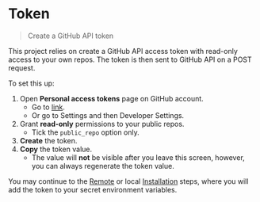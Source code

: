 # Token
> Create a GitHub API token

This project relies on create a GitHub API access token with read-only access to your own repos.
 The token is then sent to GitHub API on a POST request.


To set this up:

1. Open **Personal access tokens** page on GitHub account.
    - Go to [link](https://github.com/settings/tokens).
    - Or go to Settings and then Developer Settings.
2. Grant **read-only** permissions to your public repos.
    - Tick the `public_repo` option only.
3. **Create** the token.
4. **Copy** the token value.
    - The value will **not** be visible after you leave this screen, however, you can always regenerate the token value.

You may continue to the [Remote](remote.md) or local [Installation](installation.md) steps, where you will add the token to your secret environment variables.
